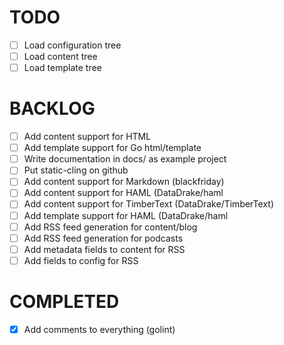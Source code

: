 # TODO

 - [ ] Load configuration tree
 - [ ] Load content tree
 - [ ] Load template tree

# BACKLOG

 - [ ] Add content support for HTML
 - [ ] Add template support for Go html/template
 - [ ] Write documentation in docs/ as example project
 - [ ] Put static-cling on github
 - [ ] Add content support for Markdown (blackfriday)
 - [ ] Add content support for HAML (DataDrake/haml
 - [ ] Add content support for TimberText (DataDrake/TimberText)
 - [ ] Add template support for HAML (DataDrake/haml
 - [ ] Add RSS feed generation for content/blog
 - [ ] Add RSS feed generation for podcasts
 - [ ] Add metadata fields to content for RSS
 - [ ] Add fields to config for RSS

# COMPLETED

 - [x] Add comments to everything (golint)


